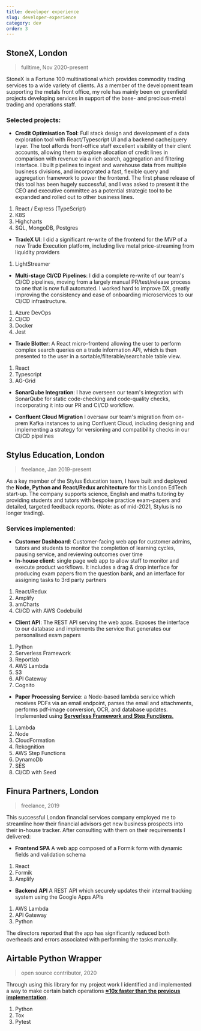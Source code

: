 ```yaml
---
title: developer experience
slug: developer-experience
category: dev
order: 3
---
```


## StoneX, London

> fulltime, Nov 2020-present

StoneX is a Fortune 100 multinational which provides commodity trading services to a wide variety of clients. As a member of the development team supporting the metals front office, my role has mainly been on greenfield projects developing services in support of the base- and precious-metal trading and operations staff.

### Selected projects:

- **Credit Optimisation Tool**: Full stack design and development of a data exploration tool with React/Typescript UI and a backend cache/query layer. The tool affords front-office staff excellent visibility of their client accounts, allowing them to explore allocation of credit lines in comparison with revenue via a rich search, aggregation and filtering interface. I built pipelines to ingest and warehouse data from multiple business divisions, and incorporated a fast, flexible query and aggregation framework to power the frontend. The first phase release of this tool has been hugely successful, and I was asked to present it the CEO and executive committee as a potential strategic tool to be expanded and rolled out to other business lines.

1. React / Express (TypeScript)
1. K8S
1. Highcharts
1. SQL, MongoDB, Postgres

- **TradeX UI**: I did a significant re-write of the frontend for the MVP of a new Trade Execution platform, including live metal price-streaming from liquidity providers

1. LightStreamer

- **Multi-stage CI/CD Pipelines**: I did a complete re-write of our team's CI/CD pipelines, moving from a largely manual PR/test/release process to one that is now full automated. I worked hard to improve DX, greatly improving the consistency and ease of onboarding microservices to our CI/CD infrastructure.

1. Azure DevOps
2. CI/CD
3. Docker
4. Jest

- **Trade Blotter**: A React micro-frontend allowing the user to perform complex search queries on a trade information API, which is then presented to the user in a sortable/filterable/searchable table view.

1. React
1. Typescript
1. AG-Grid

- **SonarQube Integration**: I have overseen our team's integration with SonarQube for static code-checking and code-quality checks, incorporating it into our PR and CI/CD workflow.

- **Confluent Cloud Migration** I oversaw our team's migration from on-prem Kafka instances to using Confluent Cloud, including designing and implementing a strategy for versioning and compatibility checks in our CI/CD pipelines

## Stylus Education, London

> freelance, Jan 2019-present

As a key member of the Stylus Education team, I have built and deployed the **Node, Python and React/Redux architecture** for this London EdTech start-up. The company supports science, English and maths tutoring by providing students and tutors with bespoke practice exam-papers and detailed, targeted feedback reports. (Note: as of mid-2021, Stylus is no longer trading).

### Services implemented:

- **Customer Dashboard**: Customer-facing web app for customer admins, tutors and students to monitor the completion of learning cycles, pausing service, and reviewing outcomes over time
- **In-house client**: single page web app to allow staff to monitor and execute product workflows. It includes a drag & drop interface for producing exam papers from the question bank, and an interface for assigning tasks to 3rd party partners

1. React/Redux
2. Amplify
3. amCharts
4. CI/CD&nbsp;with&nbsp;AWS&nbsp;Codebuild

- **Client API**: The REST API serving the web apps. Exposes the interface to our database and implements the service that generates our personalised exam papers

1. Python
2. Serverless&nbsp;Framework
3. Reportlab
4. AWS&nbsp;Lambda
5. S3
6. API&nbsp;Gateway
7. Cognito

- **Paper Processing Service**: a Node-based lambda service which receives PDFs via an email endpoint, parses the email and attachments, performs pdf-image conversion, OCR, and database updates. Implemented using [**Serverless Framework and Step Functions**.](https://medium.com/swlh/how-to-add-human-decision-making-into-automated-workflows-using-aws-step-functions-serverless-46c0a3412fe4)

1. Lambda
2. Node
3. CloudFormation
4. Rekognition
5. AWS Step Functions
6. DynamoDb
7. SES
8. CI/CD with Seed

## Finura Partners, London

> freelance, 2019

This successful London financial services company employed me to streamline how their financial advisors get new business prospects into their in-house tracker. After consulting with them on their requirements I delivered:

- **Frontend SPA** A web app composed of a Formik form with dynamic fields and validation schema

1. React
2. Formik
3. Amplify

- **Backend API** A REST API which securely updates their internal tracking system using the Google Apps APIs

1. AWS Lambda
2. API Gateway
3. Python

The directors reported that the app has significantly reduced both overheads and errors associated with performing the tasks manually.

## Airtable Python Wrapper

> open source contributor, 2020

Through using this library for my project work I identified and implemented a way to make certain batch operations [**≈10x faster than the previous implementation**](https://github.com/gtalarico/airtable-python-wrapper/pull/88).

1. Python
2. Tox
3. Pytest
